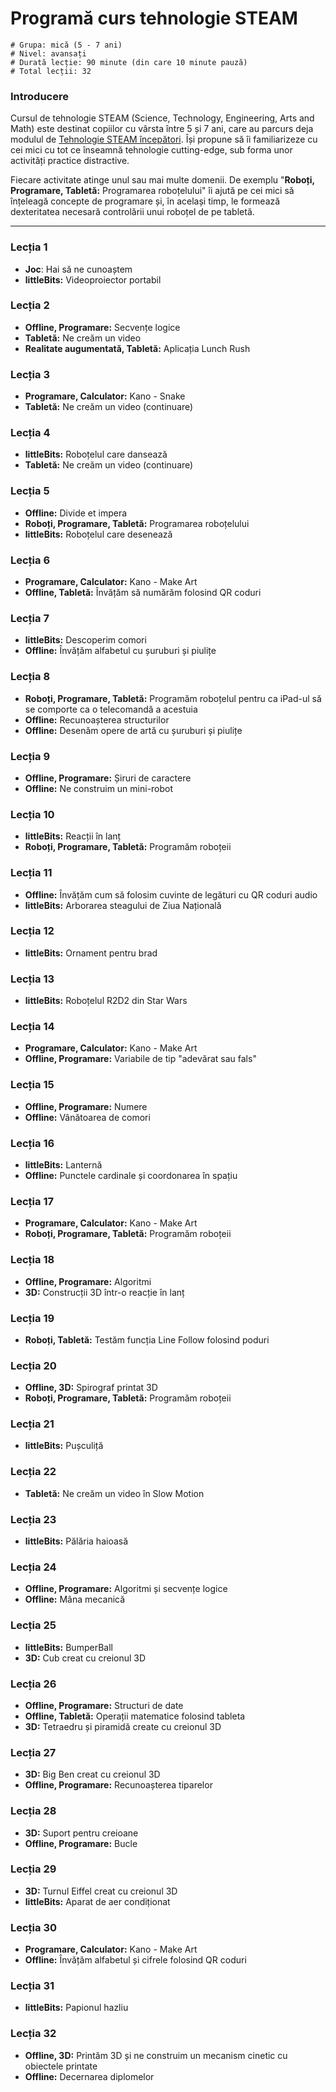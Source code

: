 # Programă curs tehnologie STEAM

    # Grupa: mică (5 - 7 ani)
    # Nivel: avansați
    # Durată lecție: 90 minute (din care 10 minute pauză)
    # Total lecții: 32

### Introducere

Cursul de tehnologie STEAM (Science, Technology, Engineering, Arts and Math) este destinat copiilor cu vârsta între 5 și 7 ani, care au parcurs deja modulul de [Tehnologie STEAM începători](https://github.com/SmallAcademy/curs-tehnologie-STEAM/blob/master/grupa-mica/incepatori/programa.md). Își propune să îi familiarizeze cu cei mici cu tot ce înseamnă tehnologie cutting-edge, sub forma unor activități practice distractive.

Fiecare activitate atinge unul sau mai multe domenii. De exemplu "**Roboți, Programare, Tabletă:** Programarea roboțelului" îi ajută pe cei mici să înțeleagă concepte de programare și, în același timp, le formează dexteritatea necesară controlării unui roboțel de pe tabletă.

---

### Lecția 1
- **Joc**: Hai să ne cunoaștem
- **littleBits:** Videoproiector portabil

### Lecția 2
- **Offline, Programare:** Secvențe logice
- **Tabletă:** Ne creăm un video
- **Realitate augumentată, Tabletă:** Aplicația Lunch Rush

### Lecția 3
- **Programare, Calculator:** Kano - Snake
- **Tabletă:** Ne creăm un video (continuare)

### Lecția 4
- **littleBits:** Roboțelul care dansează
- **Tabletă:** Ne creăm un video (continuare)

### Lecția 5
- **Offline:** Divide et impera
- **Roboți, Programare, Tabletă:** Programarea roboțelului
- **littleBits:** Roboțelul care desenează

### Lecția 6
- **Programare, Calculator:** Kano - Make Art
- **Offline, Tabletă:** Învățăm să numărăm folosind QR coduri

### Lecția 7
- **littleBits:** Descoperim comori
- **Offline:** Învățăm alfabetul cu șuruburi și piulițe

### Lecția 8
- **Roboți, Programare, Tabletă:** Programăm roboțelul pentru ca iPad-ul să se comporte ca o telecomandă a acestuia
- **Offline:** Recunoașterea structurilor
- **Offline:** Desenăm opere de artă cu șuruburi și piulițe

### Lecția 9
- **Offline, Programare:** Șiruri de caractere
- **Offline:** Ne construim un mini-robot

### Lecția 10
- **littleBits:** Reacții în lanț
- **Roboți, Programare, Tabletă:** Programăm roboțeii

### Lecția 11
- **Offline:** Învățăm cum să folosim cuvinte de legături cu QR coduri audio
- **littleBits:** Arborarea steagului de Ziua Națională

### Lecția 12
- **littleBits:** Ornament pentru brad

### Lecția 13
- **littleBits:** Roboțelul R2D2 din Star Wars

### Lecția 14
- **Programare, Calculator:** Kano - Make Art
- **Offline, Programare:** Variabile de tip "adevărat sau fals"

### Lecția 15
- **Offline, Programare:** Numere
- **Offline:** Vânătoarea de comori

### Lecția 16
- **littleBits:** Lanternă
- **Offline:** Punctele cardinale și coordonarea în spațiu

### Lecția 17
- **Programare, Calculator:** Kano - Make Art
- **Roboți, Programare, Tabletă:** Programăm roboțeii

### Lecția 18
- **Offline, Programare:** Algoritmi
- **3D:** Construcții 3D într-o reacție în lanț

### Lecția 19
- **Roboți, Tabletă:** Testăm funcția Line Follow folosind poduri

### Lecția 20
- **Offline, 3D:** Spirograf printat 3D
- **Roboți, Programare, Tabletă:** Programăm roboțeii

### Lecția 21
- **littleBits:** Pușculiță

### Lecția 22
- **Tabletă:** Ne creăm un video în Slow Motion

### Lecția 23
- **littleBits:** Pălăria haioasă

### Lecția 24
- **Offline, Programare:** Algoritmi și secvențe logice
- **Offline:** Mâna mecanică

### Lecția 25
- **littleBits:** BumperBall
- **3D:** Cub creat cu creionul 3D

### Lecția 26
- **Offline, Programare:** Structuri de date
- **Offline, Tabletă:** Operații matematice folosind tableta
- **3D:** Tetraedru și piramidă create cu creionul 3D

### Lecția 27
- **3D:** Big Ben creat cu creionul 3D
- **Offline, Programare:** Recunoașterea tiparelor

### Lecția 28
- **3D:** Suport pentru creioane
- **Offline, Programare:** Bucle

### Lecția 29
- **3D:** Turnul Eiffel creat cu creionul 3D
- **littleBits:** Aparat de aer condiționat

### Lecția 30
- **Programare, Calculator:** Kano - Make Art
- **Offline:** Învățăm alfabetul și cifrele folosind QR coduri

### Lecția 31
- **littleBits:** Papionul hazliu

### Lecția 32
- **Offline, 3D:** Printăm 3D și ne construim un mecanism cinetic cu obiectele printate
- **Offline:** Decernarea diplomelor
